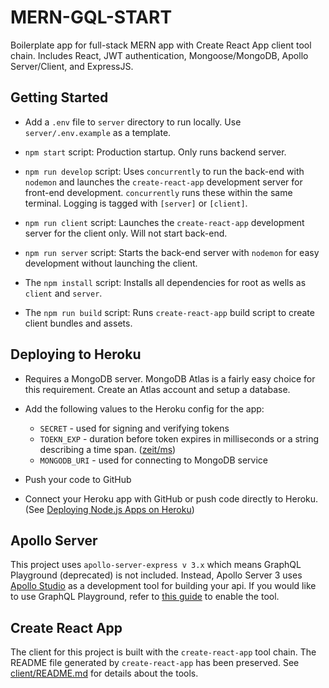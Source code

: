# MERN-GQL-START

Boilerplate app for full-stack MERN app with Create React App client tool chain. Includes React, JWT authentication, Mongoose/MongoDB, Apollo Server/Client, and ExpressJS.

## Getting Started

- Add a `.env` file to `server` directory to run locally. Use `server/.env.example` as a template.

- `npm start` script: Production startup. Only runs backend server.

- `npm run develop` script: Uses `concurrently` to run the back-end with `nodemon` and launches the `create-react-app` development server for front-end development. `concurrently` runs these within the same terminal. Logging is tagged with `[server]` or `[client]`.

- `npm run client` script: Launches the `create-react-app` development server for the client only. Will not start back-end.

- `npm run server` script: Starts the back-end server with `nodemon` for easy development without launching the client.

- The `npm install` script: Installs all dependencies for root as wells as `client` and `server`.

- The `npm run build` script: Runs `create-react-app` build script to create client bundles and assets.

## Deploying to Heroku

- Requires a MongoDB server. MongoDB Atlas is a fairly easy choice for this requirement. Create an Atlas account and setup a database.

- Add the following values to the Heroku config for the app:

  - `SECRET` - used for signing and verifying tokens
  - `TOEKN_EXP` - duration before token expires in milliseconds or a string
    describing a time span. ([zeit/ms](https://github.com/vercel/ms))
  - `MONGODB_URI` - used for connecting to MongoDB service

- Push your code to GitHub

- Connect your Heroku app with GitHub or push code directly to Heroku. (See [Deploying Node.js Apps on Heroku](https://devcenter.heroku.com/articles/deploying-nodejs))

## Apollo Server

This project uses `apollo-server-express v 3.x` which means GraphQL Playground (deprecated) is not included. Instead, Apollo Server 3 uses [Apollo Studio](https://www.apollographql.com/docs/studio/) as a development tool for building your api. If you would like to use GraphQL Playground, refer to [this guide](https://www.apollographql.com/docs/apollo-server/migration/#graphql-playground) to enable the tool.

## Create React App

The client for this project is built with the `create-react-app` tool chain. The README file generated by `create-react-app` has been preserved. See [client/README.md](./client/README.md) for details about the tools.
